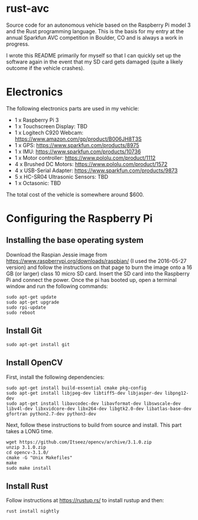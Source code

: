 # rust-avc

Source code for an autonomous vehicle based on the Raspberry Pi model 3 and the Rust programming language. This is the basis for my entry at the annual Sparkfun AVC competition in Boulder, CO and is always a work in progress.

I wrote this README primarily for myself so that I can quickly set up the software again in the event that my SD card gets damaged (quite a likely outcome if the vehicle crashes).

# Electronics

The following electronics parts are used in my vehicle:

- 1 x Raspberry Pi 3
- 1 x Touchscreen Display: TBD
- 1 x Logitech C920 Webcam: https://www.amazon.com/gp/product/B006JH8T3S
- 1 x GPS: https://www.sparkfun.com/products/8975
- 1 x IMU: https://www.sparkfun.com/products/10736
- 1 x Motor controller: https://www.pololu.com/product/1112
- 4 x Brushed DC Motors: https://www.pololu.com/product/1572
- 4 x USB-Serial Adapter: https://www.sparkfun.com/products/9873
- 5 x HC-SR04 Ultrasonic Sensors: TBD
- 1 x Octasonic: TBD

The total cost of the vehicle is somewhere around $600.

# Configuring the Raspberry Pi

## Installing the base operating system

Download the Raspian Jessie image from https://www.raspberrypi.org/downloads/raspbian/ (I used the 2016-05-27 version) and follow the instructions on that page to 
burn the image onto a 16 GB (or larger) class 10 micro SD card. Insert the SD card into the Raspberry Pi and connect the power. Once the pi has booted up, open a terminal window and run the following commands:

```
sudo apt-get update
sudo apt-get upgrade
sudo rpi-update
sudo reboot
```

## Install Git

```
sudo apt-get install git
```

## Install OpenCV

First, install the following dependencies:

```
sudo apt-get install build-essential cmake pkg-config
sudo apt-get install libjpeg-dev libtiff5-dev libjasper-dev libpng12-dev
sudo apt-get install libavcodec-dev libavformat-dev libswscale-dev libv4l-dev libxvidcore-dev libx264-dev libgtk2.0-dev libatlas-base-dev gfortran python2.7-dev python3-dev
```

Next, follow these instructions to build from source and install. This part takes a LONG time.

```
wget https://github.com/Itseez/opencv/archive/3.1.0.zip
unzip 3.1.0.zip
cd opencv-3.1.0/
cmake -G "Unix Makefiles"
make
sudo make install
```

## Install Rust

Follow instructions at https://rustup.rs/ to install rustup and then:

```
rust install nightly
```

